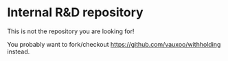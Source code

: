 Internal R&D repository
=======================
 
This is not the repository you are looking for!
 
You probably want to fork/checkout https://github.com/vauxoo/withholding instead.
